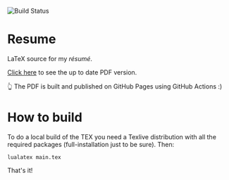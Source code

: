 ![Build Status](https://github.com/gerardbosch/resume/actions/workflows/deploy-pdf.yml/badge.svg)

# Resume

LaTeX source for my _résumé_.

[Click here](http://gerardbosch.github.io/resume) to see the up to date PDF version.

👆 The PDF is built and published on GitHub Pages using GitHub Actions :)

# How to build

To do a local build of the TEX you need a Texlive distribution with all the required packages (full-installation just
to be sure).
Then:

```
lualatex main.tex
```

That's it!
